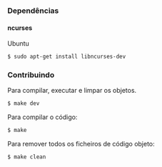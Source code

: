 ### Dependências

#### ncurses

Ubuntu
```bash
$ sudo apt-get install libncurses-dev
```

### Contribuindo

Para compilar, executar e limpar os objetos.

```bash
$ make dev
```

Para compilar o código:

```bash
$ make
```

Para remover todos os ficheiros de código objeto:

```bash
$ make clean
```
